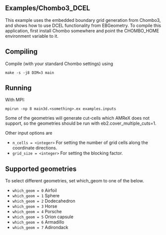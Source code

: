 Examples/Chombo3_DCEL
---------------------

This example uses the embedded boundary grid generation from Chombo3, and shows how to use DCEL functionality from EBGeometry. 
To compile this application, first install Chombo somewhere and point the CHOMBO_HOME environment variable to it.

Compiling
---------

Compile (with your standard Chombo settings) using

    make -s -j8 DIM=3 main

Running
-------

With MPI:

    mpirun -np 8 main3d.<something>.ex examples.inputs

Some of the geometries will generate cut-cells which AMReX does not support, so the geometries should be run with eb2.cover_multiple_cuts=1.

Other input options are

* `n_cells = <integer>` For setting the number of grid cells along the coordinate directions.
* `grid_size = <integer>` For setting the blocking factor.

Supported geometries
--------------------
To select different geometries, set which_geom to one of the below.

* `which_geom = 0` Airfoil
* `which_geom = 1` Sphere
* `which_geom = 2` Dodecahedron
* `which_geom = 3` Horse
* `which_geom = 4` Porsche
* `which_geom = 5` Orion capsule
* `which_geom = 6` Armadillo
* `which_geom = 7` Adirondack
